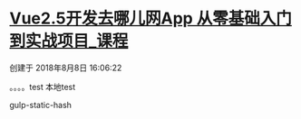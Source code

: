 # [Vue2.5开发去哪儿网App 从零基础入门到实战项目_课程](https://coding.imooc.com/learn/list/203.html)

 创建于 2018年8月8日 16:06:22

。。。。test
本地test

gulp-static-hash